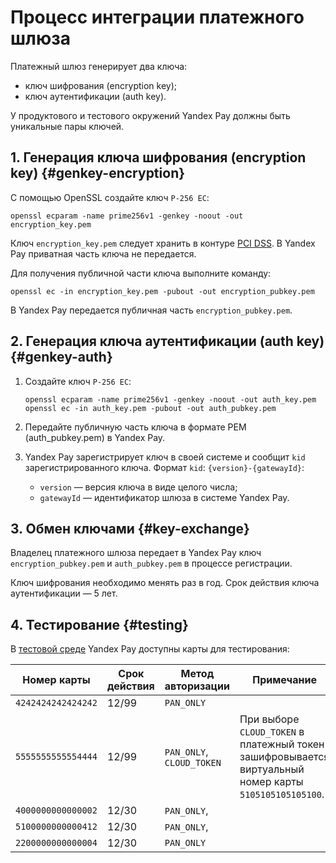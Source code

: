 # Процесс интеграции платежного шлюза

Платежный шлюз генерирует два ключа:

- ключ шифрования (encryption key);
- ключ аутентификации (auth key).

У продуктового и тестового окружений Yandex Pay должны быть уникальные пары ключей.

## 1. Генерация ключа шифрования (encryption key) {#genkey-encryption}

С помощью OpenSSL создайте ключ `P-256 EC`:

```text
openssl ecparam -name prime256v1 -genkey -noout -out encryption_key.pem
```

Ключ `encryption_key.pem` следует хранить в контуре [PCI DSS](https://ru.wikipedia.org/wiki/PCI_DSS). В Yandex Pay приватная часть ключа не передается.

Для получения публичной части ключа выполните команду:

```text
openssl ec -in encryption_key.pem -pubout -out encryption_pubkey.pem
```

В Yandex Pay передается публичная часть `encryption_pubkey.pem`.

## 2. Генерация ключа аутентификации (auth key) {#genkey-auth}

1. Создайте ключ `P-256 EC`:

   ```text
   openssl ecparam -name prime256v1 -genkey -noout -out auth_key.pem
   openssl ec -in auth_key.pem -pubout -out auth_pubkey.pem
   ```

2. Передайте публичную часть ключа в формате PEM (auth_pubkey.pem) в Yandex Pay.
3. Yandex Pay зарегистрирует ключ в своей системе и сообщит `kid` зарегистрированного ключа.
   Формат `kid`: `{version}-{gatewayId}`:
      - `version` — версия ключа в виде целого числа;
      - `gatewayId` — идентификатор шлюза в системе Yandex Pay.

## 3. Обмен ключами {#key-exchange}

Владелец платежного шлюза передает в Yandex Pay ключ `encryption_pubkey.pem` и `auth_pubkey.pem` в процессе регистрации.

Ключ шифрования необходимо менять раз в год. Срок действия ключа аутентификации — 5 лет.

## 4. Тестирование {#testing}

В [тестовой среде](https://sandbox.pay.yandex.ru) Yandex Pay доступны карты для тестирования:

| Номер карты        | Срок действия    | Метод авторизации         | Примечание                                                                                             |
| ------------------ | ---------------- | ------------------------- | -------------------------------------------------------------------------------------------------------|
| `4242424242424242` | 12/99            | `PAN_ONLY`                |                                                                                                        |
| `5555555555554444` | 12/99            | `PAN_ONLY`, `CLOUD_TOKEN` | При выборе `CLOUD_TOKEN` в платежный токен зашифровывается виртуальный номер карты `5105105105105100`. |
| `4000000000000002` | 12/30            | `PAN_ONLY`,               |                                                                                                        |
| `5100000000000412` | 12/30            | `PAN_ONLY`,               |                                                                                                        |
| `2200000000000004` | 12/30            | `PAN_ONLY`                |                                                                                                        |
